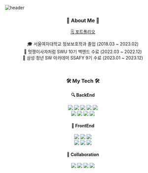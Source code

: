 
![header](https://capsule-render.vercel.app/api?type=waving&color=auto&customColorList=12&height=150&section=header&text=Harin's%20Github&fontSize=50&fontAlignY=35)

<div align="center">
  <h3> 👋 About Me 👋 </h3>

<a href="https://harinpotter.notion.site/">🗒️ 포트폴리오</a>

🎓 서울여자대학교 정보보호학과 졸업 (2018.03 ~ 2023.02)  
🦁 멋쟁이사자처럼 SWU 10기 백엔드 수료 (2022.03 ~ 2022.12)  
💙 삼성 청년 SW 아카데미 SSAFY 9기 수료 (2023.01 ~ 2023.12)   

</div>

<br/>

<div align="center">

<h3>🛠 My Tech 🛠</h3> 

<h4> 🔍️ BackEnd </h4>

<img src="https://img.shields.io/badge/Java-007396?style=flat&logo=Conda-Forge&logoColor=white" />
<img src="https://img.shields.io/badge/Spring-6DB33F?style=flat&logo=Spring&logoColor=white" />
<img src="https://img.shields.io/badge/SpringBoot-6DB33F?style=flat&logo=springboot&logoColor=white" />
<img src="https://img.shields.io/badge/Python-3776AB?style=flat-square&logo=PYTHON&logoColor=white"/>
<img src="https://img.shields.io/badge/Django-092E20?style=flat-square&logo=DJANGO&logoColor=white"/>

<br/>

<img src="https://img.shields.io/badge/Mybatis-000000?style=flat&logo=Fluentd&logoColor=white" />
<img src="https://img.shields.io/badge/Spring_Data_JPA-6DB33F?style=flat&logo=Spring&logoColor=white" />
<img src="https://img.shields.io/badge/MySQL-4479A1?style=flat-square&logo=MySQL&logoColor=white"/>
<img src="https://img.shields.io/badge/Redis-DC382D?style=flat&logo=redis&logoColor=white" />

<br/>

<h4> 🌱 FrontEnd </h4>
<img src="https://img.shields.io/badge/HTML5-E34F26?style=flat-square&logo=HTML5&logoColor=white"/>
<img src="https://img.shields.io/badge/CSS3-1572B6?style=flat-square&logo=CSS3&logoColor=white"/>
<img src="https://img.shields.io/badge/JavaScript-F7DF1E?style=flat&logo=JavaScript&logoColor=white" />
<br/>
<img src="https://img.shields.io/badge/Vue.js-4FC08D?style=flat&logo=vuedotjs&logoColor=white" />
<img src="https://img.shields.io/badge/React.js-61DAFB?style=flat&logo=React&logoColor=white" />
<img src="https://img.shields.io/badge/Bootstrap-7952B3?style=flat&logo=Bootstrap&logoColor=white" />

<br/>

<h4> 💬 Collaboration </h4>
<img src="https://img.shields.io/badge/Git-F05032?style=flat-square&logo=Git&logoColor=white"/>
<img src="https://img.shields.io/badge/GitHub-181717?style=flat-square&logo=GitHub&logoColor=white"/>
<img src="https://img.shields.io/badge/JIRA-0052CC?style=flat&logo=jirasoftware&logoColor=white" />
<img src="https://img.shields.io/badge/Notion-000000?style=flat&logo=notion&logoColor=white" />
</div>

<br>
<br>
<br>

<!-- <div align="center">
  <img src="https://github.com/harinplz/Algorithm-Study/assets/62701446/16f18320-1e68-4450-941c-0c28b8ceddec" width="500">
</div> -->

<!-- <div align="center">
  
  [![Hits](https://hits.seeyoufarm.com/api/count/incr/badge.svg?url=https%3A%2F%2Fgithub.com%2FHarinee68&count_bg=%239AE7FF&title_bg=%23555555&icon=&icon_color=%23E7E7E7&title=hits&edge_flat=false)](https://hits.seeyoufarm.com)

</div> -->

<!--<img src="https://img.shields.io/badge/C-A8B9CC?style=flat-square&logo=C&logoColor=white"/>
<img src="https://img.shields.io/badge/C++-00599C?style=flat-square&logo=C++&logoColor=white"/>

<br>


<br>
<img src="https://img.shields.io/badge/Android-3DDC84?style=flat-square&logo=Android&logoColor=white"/>
<img src="https://img.shields.io/badge/Kotlin-7F52FF?style=flat-square&logo=Kotlin&logoColor=white"/>
<img src="https://img.shields.io/badge/Java-007396?style=flat-square&logo=Java&logoColor=white"/>
<br>





<img src="https://img.shields.io/badge/VSCode-007ACC?style=flat-square&logo=Visual Studio Code&logoColor=white"/>
<img src="https://img.shields.io/badge/Eclipse-2C2255?style=flat-square&logo=Eclipse IDE&logoColor=white"/>
<img src="https://img.shields.io/badge/Linux-FCC624?style=flat-square&logo=Linux&logoColor=black"/>
<img src="https://img.shields.io/badge/VirtualBox-183A61?style=flat-square&logo=VirtualBox&logoColor=white"/>
<img src="https://img.shields.io/badge/VMware-607078?style=flat-square&logo=VMware&logoColor=white"/>
<img src="https://img.shields.io/badge/Ubuntu-E95420?style=flat-square&logo=Ubuntu&logoColor=white"/> -->


<!--![Footer](https://capsule-render.vercel.app/api?type=waving&color=auto&customColorList=12&height=150&section=footer)-->
<!--
**Harinee68/Harinee68** is a ✨ _special_ ✨ repository because its `README.md` (this file) appears on your GitHub profile.

Here are some ideas to get you started:

- 🔭 I’m currently working on ...
- 🌱 I’m currently learning ...
- 👯 I’m looking to collaborate on ...
- 🤔 I’m looking for help with ...
- 💬 Ask me about ...
- 📫 How to reach me: ...
- 😄 Pronouns: ...
- ⚡ Fun fact: ...
-->

<!-- <div align="center">
  
  [![Solved.ac Profile](http://mazassumnida.wtf/api/v2/generate_badge?boj=gmlwls608)](https://solved.ac/gmlwls608)
  
</div> -->
